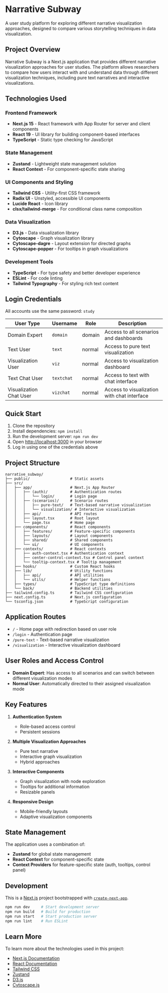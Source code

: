 # Narrative Subway

A user study platform for exploring different narrative visualization approaches, designed to compare various storytelling techniques in data visualization.

## Project Overview

Narrative Subway is a Next.js application that provides different narrative visualization approaches for user studies. The platform allows researchers to compare how users interact with and understand data through different visualization techniques, including pure text narratives and interactive visualizations.

## Technologies Used

### Frontend Framework

- **Next.js 15** - React framework with App Router for server and client components
- **React 19** - UI library for building component-based interfaces
- **TypeScript** - Static type checking for JavaScript

### State Management

- **Zustand** - Lightweight state management solution
- **React Context** - For component-specific state sharing

### UI Components and Styling

- **Tailwind CSS** - Utility-first CSS framework
- **Radix UI** - Unstyled, accessible UI components
- **Lucide React** - Icon library
- **clsx/tailwind-merge** - For conditional class name composition

### Data Visualization

- **D3.js** - Data visualization library
- **Cytoscape** - Graph visualization library
- **Cytoscape-dagre** - Layout extension for directed graphs
- **Cytoscape-popper** - For tooltips in graph visualizations

### Development Tools

- **TypeScript** - For type safety and better developer experience
- **ESLint** - For code linting
- **Tailwind Typography** - For styling rich text content

## Login Credentials

All accounts use the same password: `study`

| User Type               | Username   | Role   | Description                                 |
| ----------------------- | ---------- | ------ | ------------------------------------------- |
| Domain Expert           | `domain`   | domain | Access to all scenarios and dashboards      |
| Text User               | `text`     | normal | Access to pure text visualization           |
| Visualization User      | `viz`      | normal | Access to visualization dashboard           |
| Text Chat User          | `textchat` | normal | Access to text with chat interface          |
| Visualization Chat User | `vizchat`  | normal | Access to visualization with chat interface |

## Quick Start

1. Clone the repository
2. Install dependencies: `npm install`
3. Run the development server: `npm run dev`
4. Open [http://localhost:3000](http://localhost:3000) in your browser
5. Log in using one of the credentials above

## Project Structure

```
narrative_subway/
├── public/                  # Static assets
├── src/
│   ├── app/                 # Next.js App Router
│   │   ├── (auth)/          # Authentication routes
│   │   │   └── login/       # Login page
│   │   ├── (scenarios)/     # Scenario routes
│   │   │   ├── pure-text/   # Text-based narrative visualization
│   │   │   └── visualization/ # Interactive visualization
│   │   ├── api/             # API routes
│   │   ├── layout.tsx       # Root layout
│   │   └── page.tsx         # Home page
│   ├── components/          # React components
│   │   ├── features/        # Feature-specific components
│   │   ├── layouts/         # Layout components
│   │   ├── shared/          # Shared components
│   │   └── ui/              # UI components
│   ├── contexts/            # React contexts
│   │   ├── auth-context.tsx # Authentication context
│   │   ├── center-control-context.tsx # Control panel context
│   │   └── tooltip-context.tsx # Tooltip management
│   ├── hooks/               # Custom React hooks
│   ├── lib/                 # Utility functions
│   │   ├── api/             # API utilities
│   │   └── utils/           # Helper functions
│   ├── types/               # TypeScript type definitions
│   └── back/                # Backend utilities
├── tailwind.config.ts       # Tailwind CSS configuration
├── next.config.ts           # Next.js configuration
└── tsconfig.json            # TypeScript configuration
```

## Application Routes

- `/` - Home page with redirection based on user role
- `/login` - Authentication page
- `/pure-text` - Text-based narrative visualization
- `/visualization` - Interactive visualization dashboard

## User Roles and Access Control

- **Domain Expert**: Has access to all scenarios and can switch between different visualization modes
- **Normal User**: Automatically directed to their assigned visualization mode

## Key Features

1. **Authentication System**

   - Role-based access control
   - Persistent sessions

2. **Multiple Visualization Approaches**

   - Pure text narrative
   - Interactive graph visualization
   - Hybrid approaches

3. **Interactive Components**

   - Graph visualization with node exploration
   - Tooltips for additional information
   - Resizable panels

4. **Responsive Design**
   - Mobile-friendly layouts
   - Adaptive visualization components

## State Management

The application uses a combination of:

- **Zustand** for global state management
- **React Context** for component-specific state
- **Context Providers** for feature-specific state (auth, tooltips, control panel)

## Development

This is a [Next.js](https://nextjs.org/) project bootstrapped with [`create-next-app`](https://github.com/vercel/next.js/tree/canary/packages/create-next-app).

```bash
npm run dev     # Start development server
npm run build   # Build for production
npm run start   # Start production server
npm run lint    # Run ESLint
```

## Learn More

To learn more about the technologies used in this project:

- [Next.js Documentation](https://nextjs.org/docs)
- [React Documentation](https://react.dev/)
- [Tailwind CSS](https://tailwindcss.com/docs)
- [Zustand](https://github.com/pmndrs/zustand)
- [D3.js](https://d3js.org/)
- [Cytoscape.js](https://js.cytoscape.org/)
